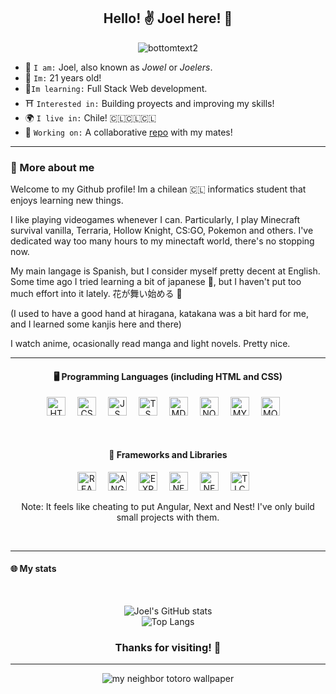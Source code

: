 <h2 align="center"> Hello! ✌️ Joel here! 🌠 </h2>

<center>
  
  ![bottomtext2](https://github.com/JoelFaldin/JoelFaldin/assets/135843731/308b07f6-e183-49c6-980d-e6e89026d584)
  
</center>


* 🥝 `I am:` Joel, also known as _Jowel_ or _Joelers_.
* 🎂 `Im:` 21 years old!
*  🍃`Im learning:` Full Stack Web development.
* ⛩️ `Interested in:` Building proyects and improving my skills!
* 🌍 `I live in:` Chile! 🇨🇱🇨🇱🇨🇱
* 🔭 `Working on:` A collaborative [repo](https://github.com/IgnacioBarraza/Proyecto_IngenieriaSoftware_SID) with my mates!

----
<h3>🌃 More about me</h3>

Welcome to my Github profile! Im a chilean 🇨🇱 informatics student that enjoys learning new things.

I like playing videogames whenever I can. Particularly, I play Minecraft survival vanilla, Terraria, Hollow Knight, CS:GO, Pokemon and others. I've dedicated way too many hours to my minectaft world, there's no stopping now.

My main langage is Spanish, but I consider myself pretty decent at English. Some time ago I tried learning a bit of japanese 🏯, but I haven't put too much effort into it lately. 花が舞い始める 🌻

(I used to have a good hand at hiragana, katakana was a bit hard for me, and I learned some kanjis here and there)

I watch anime, ocasionally read manga and light novels. Pretty nice.

----
<h4 align="center">🖥️ Programming Languages (including HTML and CSS)</h4>

<p align="center">
  <img alt="HTML" width="30px" style="padding-right:15px;" src="https://cdn.jsdelivr.net/gh/devicons/devicon@latest/icons/html5/html5-original.svg"/>
  <img alt="CSS" width="30px" style="padding-right:15px;" src="https://cdn.jsdelivr.net/gh/devicons/devicon@latest/icons/css3/css3-original.svg"/>
  <img alt="JS" width="30px" style="padding-right:15px;" src="https://cdn.jsdelivr.net/gh/devicons/devicon@latest/icons/javascript/javascript-original.svg"/>
  <img alt="TS" width="30px" style="padding-right:15px;" src="https://cdn.jsdelivr.net/gh/devicons/devicon@latest/icons/typescript/typescript-original.svg"/>
  <img alt="MD" width="30px" style="padding-right:15px;" src="https://cdn.jsdelivr.net/gh/devicons/devicon@latest/icons/markdown/markdown-original.svg"/>
  <img alt="NODEJS" width="30px" style="padding-right:15px;" src="https://cdn.jsdelivr.net/gh/devicons/devicon@latest/icons/nodejs/nodejs-original.svg"/>
  <img alt="MYSQL" width="30px" style="padding-right:15px;" src="https://cdn.jsdelivr.net/gh/devicons/devicon@latest/icons/mysql/mysql-original.svg"/>
  <img alt="MONGO" width="30px" style="padding-right:15px;" src="https://cdn.jsdelivr.net/gh/devicons/devicon@latest/icons/mongodb/mongodb-original.svg"/>
</p>

</br>

<h4 align="center">🔨 Frameworks and Libraries</h4>
<p align="center">
  <img alt="REACT" width="30px" style="padding-right:15px;" src="https://cdn.jsdelivr.net/gh/devicons/devicon@latest/icons/react/react-original.svg"/>
  <img alt="ANGULAR" width="30px" style="padding-right:15px;" src="https://cdn.jsdelivr.net/gh/devicons/devicon@latest/icons/angular/angular-original.svg"/>
  <img alt="EXPRESS" width="30px" style="padding-right:15px;" src="https://cdn.jsdelivr.net/gh/devicons/devicon@latest/icons/express/express-original.svg"/>
  <img alt="NEXT" width="30px" style="padding-right:15px;" src="https://cdn.jsdelivr.net/gh/devicons/devicon@latest/icons/nextjs/nextjs-original.svg"/>
  <img alt="NEST" width="30px" style="padding-right:15px;" src="https://cdn.jsdelivr.net/gh/devicons/devicon@latest/icons/nestjs/nestjs-original.svg"/>
  <img alt="TLCSS" width="30px" style="padding-right:15px;" src="https://cdn.jsdelivr.net/gh/devicons/devicon@latest/icons/tailwindcss/tailwindcss-original-wordmark.svg"/>
</p>

<p align="center" >Note: It feels like cheating to put Angular, Next and Nest! I've only build small projects with them.</p>

</br>

----

<h4>🌐 My stats</h4>
</br>

<span align="center">
  
![Joel's GitHub stats](https://github-readme-stats.vercel.app/api?username=JoelFaldin&show_icons=true&theme=cobalt)</br>
![Top Langs](https://github-readme-stats.vercel.app/api/top-langs/?username=JoelFaldin&layout=compact&theme=cobalt)
  
</span>

<h3 align="center">Thanks for visiting! 👋</h3>

-----

<center>

![my neighbor totoro wallpaper](https://github.com/JoelFaldin/JoelFaldin/assets/135843731/8a5c113c-0010-4890-bef3-31178725b1f4)

</center>
